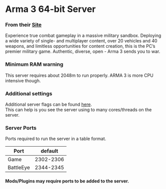 # Arma 3 64-bit Server
### From their [Site](https://arma3.com/)
Experience true combat gameplay in a massive military sandbox. Deploying a wide variety of single- and multiplayer content, over 20 vehicles and 40 weapons, and limitless opportunities for content creation, this is the PC’s premier military game. Authentic, diverse, open - Arma 3 sends you to war. 

### Minimum RAM warning
This server requires about 2048m to run properly. ARMA 3 is more CPU intensive though.

### Additional settings
Additional server flags can be found [here](https://community.bistudio.com/wiki/Arma_3_Startup_Parameters).  
This can help is you see the server using to many cores/threads on the server.

### Server Ports
Ports required to run the server in a table format.

| Port    | default |
|---------|---------|
| Game    | 2302-2306    |
| BattleEye    | 2344-2345    |

#### Mods/Plugins may require ports to be added to the server.
